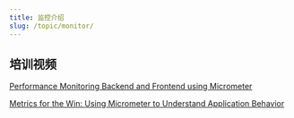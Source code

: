 ```yaml
---
title: 监控介绍
slug: /topic/monitor/
---
```


## 培训视频

[Performance Monitoring Backend and Frontend using Micrometer](https://www.youtube.com/watch?v=deBSrmskpcY)

[Metrics for the Win: Using Micrometer to Understand Application Behavior](https://www.youtube.com/watch?v=_Vg4J9cdO6s)
